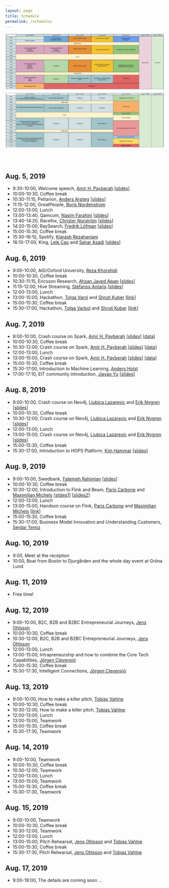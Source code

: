 ```yaml
---
layout: page
title: Schedule
permalink: /schedule/
---
```

<center><a href="/images/schedule.png"><img src="/images/schedule.png" align="center"></a></center>

<br><br>
## Aug. 5, 2019
* 9:30-10:00, Welcome speech, [Amir H. Payberah](https://payberah.github.io/) [[slides](/files/intro.pdf)]
* 10:00-10:30, Coffee break
* 10:30-11:15, Peltarion, [Anders Arpteg](https://www.linkedin.com/in/andersarpteg/) [[slides](/files/peltarion.pdf)]
* 11:15-12:00, GreatPeople, [Boris Nordenstrom](https://www.linkedin.com/in/nordenstrom/)
* 12:00-13:00, Lunch
* 13:00-13:40, Qamcom, [Nasim Farahini](https://www.linkedin.com/in/nasim-farahini-814a8047/) [[slides](/files/qamcom.pdf)]
* 13:40-14:20, Racefox, [Christer Norström](https://www.linkedin.com/in/christer-norstr%C3%B6m-7859383/) [[slides](/files/racefox.pdf)]
* 14:20-15:00, RaySearch, [Fredrik Löfman](https://www.linkedin.com/in/fredrik-l%C3%B6fman-734883/) [[slides](/files/raysearch.pdf)]
* 15:00-15:30, Coffee break
* 15:30-16:10, Spotify, [Kiarash Rezahanjani](https://www.linkedin.com/in/rezahanjani/)
* 16:10-17:00, King, [Lele Cao](https://www.linkedin.com/in/caolele/) and [Sahar Asadi](https://www.linkedin.com/in/saharasadi/) [[slides](/files/king.pdf)]

## Aug. 6, 2019
* 9:00-10:00, AIG/Oxford University, [Reza Khorshidi](https://www.linkedin.com/in/rezakhorshidi/)
* 10:00-10:30, Coffee break
* 10:30-11:15, Ericsson Research, [Ahsan Javed Awan](https://www.linkedin.com/in/ahsanjavedawan/) [[slides](/files/ericsson.pdf)]
* 11:15-12:00, Hive Streaming, [Stefanos Antaris](https://www.linkedin.com/in/stefanosantaris/) [[slides](/files/hivestreaming.pptx)]
* 12:00-13:00, Lunch
* 13:00-15:00, Hackathon, [Tolga Varol](https://www.linkedin.com/in/tolgavarol/) and [Shruti Kuber](https://www.linkedin.com/in/shruti-kuber/) [[link](https://git.drivetrust.eu/tolgav/stockholm-bdass-2019?fbclid=IwAR3XlUFIDzcexytzr57it8WfXKyyGCi2RL57azYiESW1mwFuxyiz74S1bCA)]
* 15:00-15:30, Coffee break
* 15:30-17:00, Hackathon, [Tolga Varbol](https://www.linkedin.com/in/tolgavarol/) and [Shruti Kuber](https://www.linkedin.com/in/shruti-kuber/) [[link](https://git.drivetrust.eu/tolgav/stockholm-bdass-2019?fbclid=IwAR3XlUFIDzcexytzr57it8WfXKyyGCi2RL57azYiESW1mwFuxyiz74S1bCA)]

## Aug. 7, 2019
* 9:00-10:00, Crash course on Spark, [Amir H. Payberah](https://payberah.github.io/) [[slides](/files/spark.pdf)] [[data](/files/people.json)]
* 10:00-10:30, Coffee break
* 10:30-12:00, Crash course on Spark, [Amir H. Payberah](https://payberah.github.io/) [[slides](/files/spark.pdf)] [[data](/files/people.json)]
* 12:00-13:00, Lunch
* 13:00-15:00, Crash course on Spark, [Amir H. Payberah](https://payberah.github.io/) [[slides](/files/spark.pdf)] [[data](/files/people.json)]
* 15:00-15:30, Coffee break
* 15:30-17:00, Introduction to Machine Learning, [Anders Holst](https://www.linkedin.com/in/anders-holst-82330118/)
* 17:00-17:10, EIT community introduction, [Jiayao Yu](https://alumni.eitdigital.eu/candidate/jiayao-yu) [[slides](/files/eit.pdf)]

## Aug. 8, 2019
* 9:00-10:00, Crash course on Neo4j, [Ljubica Lazarevic](https://www.linkedin.com/in/ljubicalazarevic/) and [Erik Nygren](https://www.linkedin.com/in/eriknygrens/) [[slides](/files/neo4j.pdf)]
* 10:00-10:30, Coffee break
* 10:30-12:00, Crash course on Neo4j, [Ljubica Lazarevic](https://www.linkedin.com/in/ljubicalazarevic/) and [Erik Nygren](https://www.linkedin.com/in/eriknygrens/) [[slides](/files/neo4j.pdf)]
* 12:00-13:00, Lunch
* 13:00-15:00, Crash course on Neo4j, [Ljubica Lazarevic](https://www.linkedin.com/in/ljubicalazarevic/) and [Erik Nygren](https://www.linkedin.com/in/eriknygrens/) [[slides](/files/neo4j.pdf)]
* 15:00-15:30, Coffee break
* 15:30-17:00, Introduction to HOPS Platform, [Kim Hammar](https://www.linkedin.com/in/kim-hammar-9963aba6/) [[slides](/files/logicalclocks.pdf)]

## Aug. 9, 2019
* 9:00-10:00, Swedbank, [Fatemeh Rahimian](https://www.linkedin.com/in/fatemeh-rahimian-0734bb24/) [[slides](/files/swedbank.pdf)]
* 10:00-10:30, Coffee break
* 10:30-12:00, Introduction to Flink and Beam, [Paris Carbone](https://www.linkedin.com/in/paris-carbone-20752726/) and [Maximilian Michels](https://www.linkedin.com/in/maximilian-michels-3997299b/) [[slides1](/files/flink.pdf)] [[slides2](/files/beam.pdf)]
* 12:00-13:00, Lunch
* 13:00-15:00, Handson course on Flink, [Paris Carbone](https://www.linkedin.com/in/paris-carbone-20752726/) and [Maximilian Michels](https://www.linkedin.com/in/maximilian-michels-3997299b/) [[link](https://training.ververica.com/?fbclid=IwAR0eqCVrpJj3eqWdJ8uJshRZfe69YGf0K3_st70sHJ-nS0Vzuc0uZAhI6xw)]
* 15:00-15:30, Coffee break
* 15:30-17:00, Business Model Innovation and Understanding Customers, [Serdar Temiz](https://www.linkedin.com/in/serdartemiz/)

## Aug. 10, 2019
* 9:00, Meet at the reception
* 10:00, Boat from Bosön to Djurgården and the whole day event at Gröna Lund

## Aug. 11, 2019
* Free time!

## Aug. 12, 2019
* 9:00-10:00, B2C, B2B and B2BC Entrepreneurial Journeys, [Jens Ohlsson](https://www.linkedin.com/in/jens-ohlsson-968b303/)
* 10:00-10:30, Coffee break
* 10:30-12:00, B2C, B2B and B2BC Entrepreneurial Journeys, [Jens Ohlsson](https://www.linkedin.com/in/jens-ohlsson-968b303/)
* 12:00-13:00, Lunch
* 13:00-15:00, Intrapreneurship and how to combine the Core Tech Capabilities, [Jörgen Clevensjö](https://www.linkedin.com/in/j%C3%B6rgen-clevensj%C3%B6-a8426b7/)
* 15:00-15:30, Coffee break
* 15:30-17:30, Intelligent Connections, [Jörgen Clevensjö](https://www.linkedin.com/in/j%C3%B6rgen-clevensj%C3%B6-a8426b7/)

## Aug. 13, 2019
* 9:00-10:00, How to make a killer pitch, [Tobias Vahlne](https://www.linkedin.com/in/tobiasvahlne/)
* 10:00-10:30, Coffee break
* 10:30-12:00, How to make a killer pitch, [Tobias Vahlne](https://www.linkedin.com/in/tobiasvahlne/)
* 12:00-13:00, Lunch
* 13:00-15:00, Teamwork
* 15:00-15:30, Coffee break
* 15:30-17:30, Teamwork

## Aug. 14, 2019
* 9:00-10:00, Teamwork
* 10:00-10:30, Coffee break
* 10:30-12:00, Teamwork
* 12:00-13:00, Lunch
* 13:00-15:00, Teamwork
* 15:00-15:30, Coffee break
* 15:30-17:30, Teamwork

## Aug. 15, 2019
* 9:00-10:00, Teamwork
* 10:00-10:30, Coffee break
* 10:30-12:00, Teamwork
* 12:00-13:00, Lunch
* 13:00-15:00, Pitch Rehearsal, [Jens Ohlsson](https://www.linkedin.com/in/jens-ohlsson-968b303/) and [Tobias Vahlne](https://www.linkedin.com/in/tobiasvahlne/)
* 15:00-15:30, Coffee break
* 15:30-17:30, Pitch Rehearsal, [Jens Ohlsson](https://www.linkedin.com/in/jens-ohlsson-968b303/) and [Tobias Vahlne](https://www.linkedin.com/in/tobiasvahlne/)

## Aug. 17, 2019
* 9:00-19:00, The details are coming soon ...

